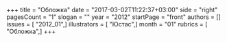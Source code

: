 +++
title = "Обложка"
date = "2017-03-02T11:22:37+03:00"
side = "right"
pagesCount = "1"
slogan = ""
year = "2012"
startPage = "front"
authors = []
issues = [ "2012_01",]
illustrators = [ "Юстас",]
month = "01"
rubrics = [ "Обложка",]
+++
